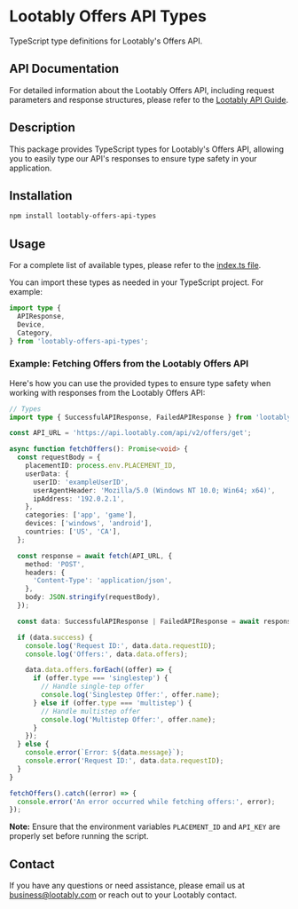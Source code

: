 # Lootably Offers API Types

TypeScript type definitions for Lootably's Offers API.

## API Documentation

For detailed information about the Lootably Offers API, including request parameters and response structures, please refer to the [Lootably API Guide](https://lootably.readme.io/docs/api-guide).

## Description

This package provides TypeScript types for Lootably's Offers API, allowing you to easily type our API's responses to ensure type safety in your application.

## Installation

```bash
npm install lootably-offers-api-types
```

## Usage

For a complete list of available types, please refer to the [index.ts file](https://github.com/lootably/lootably-offers-api-types/blob/master/src/index.ts).

You can import these types as needed in your TypeScript project. For example:

```typescript
import type {
  APIResponse,
  Device,
  Category,
} from 'lootably-offers-api-types';
```

### Example: Fetching Offers from the Lootably Offers API

Here's how you can use the provided types to ensure type safety when working with responses from the Lootably Offers API:

```typescript
// Types
import type { SuccessfulAPIResponse, FailedAPIResponse } from 'lootably-offers-api-types';

const API_URL = 'https://api.lootably.com/api/v2/offers/get';

async function fetchOffers(): Promise<void> {
  const requestBody = {
    placementID: process.env.PLACEMENT_ID,
    userData: {
      userID: 'exampleUserID',
      userAgentHeader: 'Mozilla/5.0 (Windows NT 10.0; Win64; x64)',
      ipAddress: '192.0.2.1',
    },
    categories: ['app', 'game'],
    devices: ['windows', 'android'],
    countries: ['US', 'CA'],
  };

  const response = await fetch(API_URL, {
    method: 'POST',
    headers: {
      'Content-Type': 'application/json',
    },
    body: JSON.stringify(requestBody),
  });

  const data: SuccessfulAPIResponse | FailedAPIResponse = await response.json();

  if (data.success) {
    console.log('Request ID:', data.data.requestID);
    console.log('Offers:', data.data.offers);

    data.data.offers.forEach((offer) => {
      if (offer.type === 'singlestep') {
        // Handle single-tep offer
        console.log('Singlestep Offer:', offer.name);
      } else if (offer.type === 'multistep') {
        // Handle multistep offer
        console.log('Multistep Offer:', offer.name);
      }
    });
  } else {
    console.error(`Error: ${data.message}`);
    console.error('Request ID:', data.data.requestID);
  }
}

fetchOffers().catch((error) => {
  console.error('An error occurred while fetching offers:', error);
});
```

**Note:** Ensure that the environment variables `PLACEMENT_ID` and `API_KEY` are properly set before running the script.

## Contact

If you have any questions or need assistance, please email us at [business@lootably.com](mailto:business@lootably.com) or reach out to your Lootably contact.

